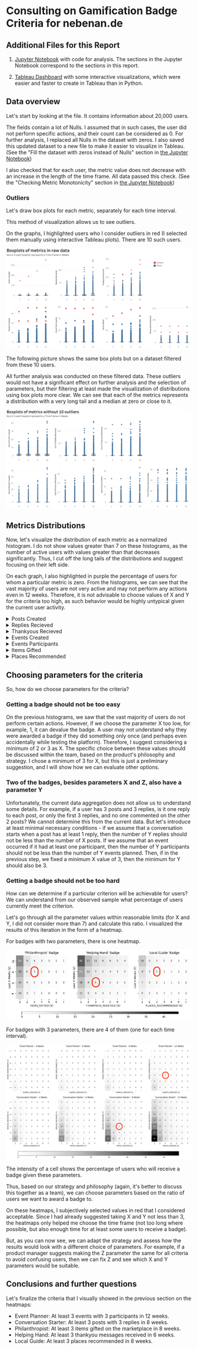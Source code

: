 # Consulting on Gamification Badge Criteria for nebenan.de

## Additional Files for this Report

1. [Jupyter Notebook](https://github.com/akseshina/nebenan_task) with code for analysis. The sections in the Jupyter Notebook correspond to the sections in this report.

2. [Tableau Dashboard](https://public.tableau.com/app/profile/margarita.akseshina/viz/NebenanTask/Dashboard1) with some interactive visualizations, which were easier and faster to create in Tableau than in Python.

## Data overview

Let's start by looking at the file. It contains information about 20,000 users.

The fields contain a lot of Nulls. I assumed that in such cases, the user did not perform specific actions, and their count can be considered as 0. For further analysis, I replaced all Nulls in the dataset with zeros. I also saved this updated dataset to a new file to make it easier to visualize in Tableau. (See the "Fill the dataset with zeros instead of Nulls" section in [the Jupyter Notebook](https://github.com/akseshina/nebenan_task))

I also checked that for each user, the metric value does not decrease with an increase in the length of the time frame. All data passed this check. (See the "Checking Metric Monotonicity" section in [the Jupyter Notebook](https://github.com/akseshina/nebenan_task))


### Outliers

Let's draw box plots for each metric, separately for each time interval.

This method of visualization allows us to see outliers.

On the graphs, I highlighted users who I consider outliers in red (I selected them manually using interactive Tableau plots). There are 10 such users.

![plot](plots/1_boxplots_raw_data.png)

The following picture shows the same box plots but on a dataset filtered from these 10 users.

All further analysis was conducted on these filtered data. These outliers would not have a significant effect on further analysis and the selection of parameters, but their filtering at least made the visualization of distributions using box plots more clear. We can see that each of the metrics represents a distribution with a very long tail and a median at zero or close to it. 

![plot](plots/2_boxplots_without_outliers.png)

## Metrics Distributions

Now, let's visualize the distribution of each metric as a normalized histogram. I do not show values greater than 7 on these histograms, as the number of active users with values greater than that decreases significantly. Thus, I cut off the long tails of the distributions and suggest focusing on their left side.

On each graph, I also highlighted in purple the percentage of users for whom a particular metric is zero. From the histograms, we can see that the vast majority of users are not very active and may not perform any actions even in 12 weeks. Therefore, it is not advisable to choose values of X and Y for the criteria too high, as such behavior would be highly untypical given the current user activity.

<details>
  <summary>Posts Created</summary>

  ![plot](plots/3.1_posts_created_distribution.png)
</details>

<details>
  <summary>Replies Recieved</summary>

  ![plot](plots/3.2_replies_received_distribution.png)
</details>

<details>
  <summary>Thankyous Recieved</summary>

  ![plot](plots/3.3_thankyous_received_distribution.png)
</details>

<details>
  <summary>Events Created</summary>

  ![plot](plots/3.4_events_created_distribution.png)
</details>

<details>
  <summary>Events Participants</summary>

  ![plot](plots/3.5_events_participants_distribution.png)
</details>

<details>
  <summary>Items Gifted</summary>

  ![plot](plots/3.6_items_gifted_distribution.png)
</details>

<details>
  <summary>Places Recommended</summary>

  ![plot](plots/3.7_places_recommended_distribution.png)
</details>


## Choosing parameters for the criteria

So, how do we choose parameters for the criteria?

### Getting a badge should not be too easy

On the previous histograms, we saw that the vast majority of users do not perform certain actions. However, if we choose the parameter X too low, for example, 1, it can devalue the badge. A user may not understand why they were awarded a badge if they did something only once (and perhaps even accidentally while testing the platform). Therefore, I suggest considering a minimum of 2 or 3 as X. The specific choice between these values should be discussed within the team, based on the product's philosophy and strategy. I chose a minimum of 3 for X, but this is just a preliminary suggestion, and I will show how we can evaluate other options.

### Two of the badges, besides parameters X and Z, also have a parameter Y

Unfortunately, the current data aggregation does not allow us to understand some details. For example, if a user has 3 posts and 3 replies, is it one reply to each post, or only the first 3 replies, and no one commented on the other 2 posts? We cannot determine this from the current data. But let's introduce at least minimal necessary conditions - if we assume that a conversation starts when a post has at least 1 reply, then the number of Y replies should not be less than the number of X posts. If we assume that an event occurred if it had at least one participant, then the number of Y participants should not be less than the number of Y events planned. Then, if in the previous step, we fixed a minimum X value of 3, then the minimum for Y should also be 3.

### Getting a badge should not be too hard

How can we determine if a particular criterion will be achievable for users? We can understand from our observed sample what percentage of users currently meet the criterion.

Let's go through all the parameter values within reasonable limits (for X and Y, I did not consider more than 7) and calculate this ratio. I visualized the results of this iteration in the form of a heatmap.

For badges with two parameters, there is one heatmap.

![plot](plots/4_badges_heatmaps_2_params.png)

For badges with 3 parameters, there are 4 of them (one for each time interval).

![plot](plots/5_badges_heatmaps_3_params.png)

The intensity of a cell shows the percentage of users who will receive a badge given these parameters.

Thus, based on our strategy and philosophy (again, it's better to discuss this together as a team), we can choose parameters based on the ratio of users we want to award a badge to.

On these heatmaps, I subjectively selected values in red that I considered acceptable. Since I had already suggested taking X and Y not less than 3, the heatmaps only helped me choose the time frame (not too long where possible, but also enough time for at least some users to receive a badge). 

But, as you can now see, we can adapt the strategy and assess how the results would look with a different choice of parameters. For example, if a product manager suggests making the Z parameter the same for all criteria to avoid confusing users, then we can fix Z and see which X and Y parameters would be suitable.

## Conclusions and further questions

Let's finalize the criteria that I visually showed in the previous section on the heatmaps:

- Event Planner: At least 3 events with 3 participants in 12 weeks.
- Conversation Starter: At least 3 posts with 3 replies in 8 weeks.
- Philanthropist: At least 3 items gifted on the marketplace in 8 weeks.
- Helping Hand: At least 3 thankyou messages received in 6 weeks.
- Local Guide: At least 3 places recommended in 8 weeks.